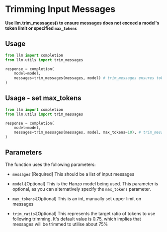 # Trimming Input Messages
**Use llm.trim_messages() to ensure messages does not exceed a model's token limit or specified `max_tokens`**

## Usage 
```python
from llm import completion
from llm.utils import trim_messages

response = completion(
    model=model, 
    messages=trim_messages(messages, model) # trim_messages ensures tokens(messages) < max_tokens(model)
) 
```

## Usage - set max_tokens
```python
from llm import completion
from llm.utils import trim_messages

response = completion(
    model=model, 
    messages=trim_messages(messages, model, max_tokens=10), # trim_messages ensures tokens(messages) < max_tokens
) 
```

## Parameters

The function uses the following parameters:

- `messages`:[Required] This should be a list of input messages 

- `model`:[Optional] This is the Hanzo model being used. This parameter is optional, as you can alternatively specify the `max_tokens` parameter.

- `max_tokens`:[Optional] This is an int, manually set upper limit on messages

- `trim_ratio`:[Optional] This represents the target ratio of tokens to use following trimming. It's default value is 0.75, which implies that messages will be trimmed to utilise about 75%